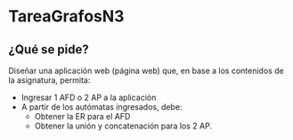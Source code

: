 # TareaGrafosN3

## ¿Qué se pide?

Diseñar una aplicación web (página web) que, en base a los contenidos de la asignatura, permita:
- Ingresar 1 AFD o 2 AP a la aplicación
- A partir de los autómatas ingresados, debe:
    - Obtener la ER para el AFD
    - Obtener la unión y concatenación para los 2 AP.